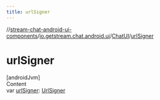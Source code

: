 ```yaml
---
title: urlSigner
---
```

//[stream-chat-android-ui-components](../../../index.md)/[io.getstream.chat.android.ui](../index.md)/[ChatUI](index.md)/[urlSigner](urlSigner.md)



# urlSigner  
[androidJvm]  
Content  
var [urlSigner](urlSigner.md): [UrlSigner](../../io.getstream.chat.android.ui.common/UrlSigner/index.md)  




